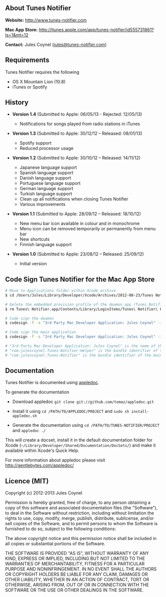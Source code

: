 About Tunes Notifier
--------------
**Website:** http://www.tunes-notifier.com

**Mac App Store:** http://itunes.apple.com/app/tunes-notifier/id555731861?ls=1&mt=12

**Contact:** Jules Coynel (jules@tunes-notifier.com)

Requirements
--------------
Tunes Notifier requires the following
- OS X Mountain Lion (10.8)
- iTunes or Spotify

History
--------------
- **Version 1.4** (Submitted to Apple: 06/05/13 - Rejected: 12/05/13)
  - Notifications for songs played from radio stations in iTunes

- **Version 1.3** (Submitted to Apple: 30/12/12 – Released: 08/01/13)
  - Spotify support
  - Reduced processor usage
  
- **Version 1.2** (Submitted to Apple: 30/10/12 – Released: 14/11/12)
  - Japanese language support
  - Spanish language support
  - Danish language support
  - Portuguese language support
  - German language support
  - Turkish language support
  - Clean up all notifications when closing Tunes Notifier
  - Various improvements

- **Version 1.1** (Submitted to Apple: 28/09/12 – Released: 18/10/12)
  - New menu bar icon available in colour and in monochrome
  - Menu icon can be removed temporarily or permanently from menu bar
  - New shortcuts
  - Finnish language support

- **Version 1.0** (Submitted to Apple: 23/08/12 – Released: 25/09/12)
  - Initial version

Code Sign Tunes Notifier for the Mac App Store
--------------
```bash
# Move to Applications folder within Xcode archive
$ cd /Users/Jules/Library/Developer/Xcode/Archives/2012-08-23/Tunes Notifier 23-08-2012 23.16.xcarchive/Products/Applications
 
# Delete the embedded provision profile of the deamon app (Tunes Notifier Helper)
$ rm Tunes\ Notifier.app/Contents/Library/LoginItems/Tunes\ Notifier\ Helper.app/Contents/embedded.provisionprofile
 
# Code sign the deamon
$ codesign -f -s "3rd Party Mac Developer Application: Jules Coynel" -i "com.julescoynel.Tunes-Notifier-Helper" --entitlements "/Users/Jules/Documents/Xcode/Tunes-Notifier/Tunes Notifier Helper/Tunes Notifier Helper/Tunes Notifier Helper.entitlements" "Tunes Notifier.app/Contents/Library/LoginItems/Tunes Notifier Helper.app"
 
# Code sign the main application
$ codesign -f -s "3rd Party Mac Developer Application: Jules Coynel" -i "com.julescoynel.Tunes-Notifier" --entitlements "/Users/Jules/Documents/Xcode/Tunes-Notifier/Tunes Notifier/Tunes Notifier.entitlements" "Tunes Notifier.app"
 
# "3rd Party Mac Developer Application: Jules Coynel" is the name of the certificate to use as visible in the Keychain Access app
# "com.julescoynel.Tunes-Notifier-Helper" is the bundle identifier of the demon app
# "com.julescoynel.Tunes-Notifier" is the bundle identifier of the main app
```

Documentation
--------------
Tunes Notifier is documented using [appledoc](https://github.com/tomaz/appledoc).

To generate the documentation

- Download appledoc
`git clone git://github.com/tomaz/appledoc.git`
  
- Install it using
`cd /PATH/TO/APPLEDOC/PROJECT` and `sudo sh install-appledoc.sh`
  
- Generate the documentation using
`cd /PATH/TO/TUNES-NOTIFIER/PROJECT` and `appledoc ./`
	
This will create a docset, install it in the default documentation folder for Xcode (`~/Library/Developer/Shared/Documentation/DocSets/`) and make it available within Xcode's Quick Help.

For more information about appledoc please visit http://gentlebytes.com/appledoc/

Licence (MIT)
--------------
Copyright (c) 2012-2013 Jules Coynel

Permission is hereby granted, free of charge, to any person obtaining a copy of this software and associated documentation files (the "Software"), to deal in the Software without restriction, including without limitation the rights to use, copy, modify, merge, publish, distribute, sublicense, and/or sell copies of the Software, and to permit persons to whom the Software is furnished to do so, subject to the following conditions:

The above copyright notice and this permission notice shall be included in all copies or substantial portions of the Software.

THE SOFTWARE IS PROVIDED "AS IS", WITHOUT WARRANTY OF ANY KIND, EXPRESS OR IMPLIED, INCLUDING BUT NOT LIMITED TO THE WARRANTIES OF MERCHANTABILITY, FITNESS FOR A PARTICULAR PURPOSE AND NONINFRINGEMENT. IN NO EVENT SHALL THE AUTHORS OR COPYRIGHT HOLDERS BE LIABLE FOR ANY CLAIM, DAMAGES OR OTHER LIABILITY, WHETHER IN AN ACTION OF CONTRACT, TORT OR OTHERWISE, ARISING FROM, OUT OF OR IN CONNECTION WITH THE SOFTWARE OR THE USE OR OTHER DEALINGS IN THE SOFTWARE.
